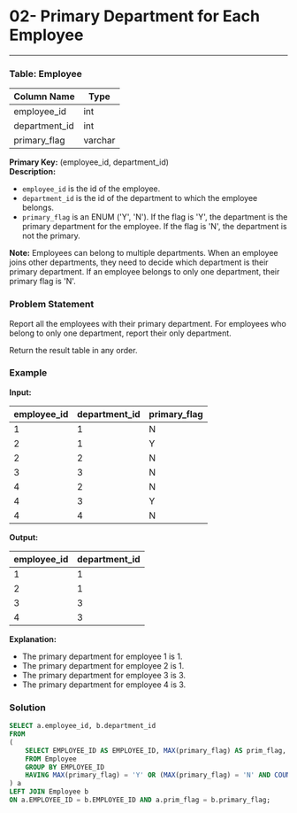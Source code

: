 # 02- Primary Department for Each Employee

---

### Table: Employee

| Column Name   | Type    |
|---------------|---------|
| employee_id   | int     |
| department_id | int     |
| primary_flag  | varchar |

**Primary Key:** (employee_id, department_id)  
**Description:**  
- `employee_id` is the id of the employee.  
- `department_id` is the id of the department to which the employee belongs.  
- `primary_flag` is an ENUM ('Y', 'N'). If the flag is 'Y', the department is the primary department for the employee. If the flag is 'N', the department is not the primary.  

**Note:** Employees can belong to multiple departments. When an employee joins other departments, they need to decide which department is their primary department. If an employee belongs to only one department, their primary flag is 'N'.

### Problem Statement

Report all the employees with their primary department. For employees who belong to only one department, report their only department.

Return the result table in any order.

### Example

**Input:**

| employee_id | department_id | primary_flag |
|-------------|---------------|--------------|
| 1           | 1             | N            |
| 2           | 1             | Y            |
| 2           | 2             | N            |
| 3           | 3             | N            |
| 4           | 2             | N            |
| 4           | 3             | Y            |
| 4           | 4             | N            |

**Output:**

| employee_id | department_id |
|-------------|---------------|
| 1           | 1             |
| 2           | 1             |
| 3           | 3             |
| 4           | 3             |

**Explanation:**
- The primary department for employee 1 is 1.
- The primary department for employee 2 is 1.
- The primary department for employee 3 is 3.
- The primary department for employee 4 is 3.

### Solution

```sql
SELECT a.employee_id, b.department_id
FROM
(
    SELECT EMPLOYEE_ID AS EMPLOYEE_ID, MAX(primary_flag) AS prim_flag, COUNT(department_id) AS dept_count
    FROM Employee 
    GROUP BY EMPLOYEE_ID
    HAVING MAX(primary_flag) = 'Y' OR (MAX(primary_flag) = 'N' AND COUNT(department_id) = 1)
) a
LEFT JOIN Employee b 
ON a.EMPLOYEE_ID = b.EMPLOYEE_ID AND a.prim_flag = b.primary_flag;
```



